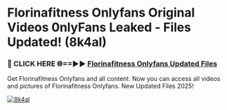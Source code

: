 # Florinafitness Onlyfans Original Videos 0nlyFans Leaked - Files Updated! (8k4al)

<h3>🔴 CLICK HERE 🌐==►► <a href="https://tinyurl.com/2m67pmp6" rel="nofollow">Florinafitness Onlyfans Updated Files</a></h3>

Get Florinafitness Onlyfans and all content. Now you can access all videos and pictures of Florinafitness Onlyfans. New Updated Files 2025!

[![8k4al](https://i.imgur.com/H4QAA4z.gif)](https://tinyurl.com/2m67pmp6)